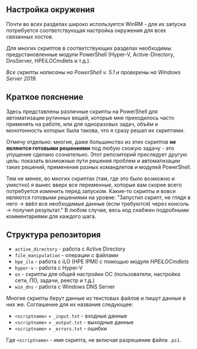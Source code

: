 ## Настройка окружения

Почти во всех разделах широко используется WinRM - для их запуска потребуется соответствующая настройка окружения для всех связанных хостов.

Для многих скриптов в соответствующих разделах необходимы предустановленные модули PowerShell (Hyper-V, Active-Directory, DnsServer, HPEiLOCmdlets и т.д.).

*Все скрипты написаны на PowerShell v. 5.1 и проверены на Windows Server 2019.*

## Краткое пояснение

Здесь представлены различные скрипты на PowerShell для автоматизации рутинных вещей, которые мне приходилось часто применять на работе, или для одноразовых задач, объём и монотонность которых была такова, что я сразу решал их скриптами.

Отмечу отдельно: многие, даже большинство из этих скриптов **не являются готовыми решениями** под любую схожую задачу - это упущение сделано сознательно. Этот репозиторий преследует другую цель: показать возможные пути решения проблем и автоматизации таких решений, применения разных командлетов и модулей PowerShell.

Тем не менее, во многих скриптах (там, где это было возможно и уместно) я вынес вверх все переменные, которые вам скорее всего потребуется изменить перед запуском. Какие-то скрипты и вовсе являются готовыми решениями на уровне: "Запустил скрипт, не глядя в него -> ввёл все необходимые данные (если требуются) через консоль -> получил результат." В любом случае, весь код снабжен подробными комментариями для каждого шага.

## Структура репозитория

- `active_directory` - работа с Active Directory
- `file_manipulation` - операции с файлами
- `hpe_ilo` - работа с iLO (HPE IPMI) с помощью модуля *HPEiLOCmdlets*
- `hyper-v` - работа с Hyper-V
- `os` - скрипты для общей настройки ОС (пользователи, настройка сети, ПО, задачи, реестр и т.д.)
- `win_dns` - работа с Windows DNS Server

Многие скрипты берут данные из текстовых файлов и пишут данные в них же. Соглашение для их названия следующее:
- `<scriptname>` + `_input.txt` - входные данные
- `<scriptname>` + `_output.txt` - выходные данные
- `<scriptname>` + `_errors.txt` - ошибки

Где `<scriptname>` - имя скрипта, не включая разрешение файла `.ps1`.